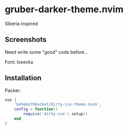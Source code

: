 # gruber-darker-theme.nvim
Siberia inspired

## Screenshots

Need write some "good" code before...

Font: Iosevka

## Installation

Packer:

```lua
use {
    'behemothbucket/dirty-ice-theme.nvim',
    config = function()
        require('dirty-ice').setup()
    end
}
```
